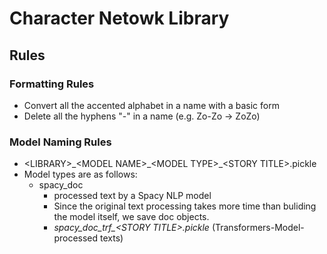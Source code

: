 # Character Netowk Library

## Rules
### Formatting Rules
* Convert all the accented alphabet in a name with a basic form
* Delete all the hyphens "-" in a name (e.g. Zo-Zo -> ZoZo)

### Model Naming Rules
* \<LIBRARY\>\_\<MODEL NAME\>\_\<MODEL TYPE\>\_\<STORY TITLE\>.pickle
* Model types are as follows:
  * spacy_doc
    * processed text by a Spacy NLP model
    * Since the original text processing takes more time than buliding the model itself, we save doc objects.
    * _spacy_doc_trf\_\<STORY TITLE\>.pickle_ (Transformers-Model-processed texts)

